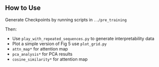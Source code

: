 ## How to Use

Generate Checkpoints by running scripts in ```../pre_training```

Then:
- Use ```play_with_repeated_sequences.py``` to generate interpretability data
- Plot a simple version of Fig 5 use ```plot_grid.py```
- ```attn_map*``` for attention map
- ```pca_analysis*``` for PCA results
- ```cosine_similarity*``` for attention map